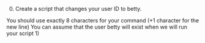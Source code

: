 0) Create a script that changes your user ID to betty.

You should use exactly 8 characters for your command (+1 character for the new line)
You can assume that the user betty will exist when we will run your script
1) 